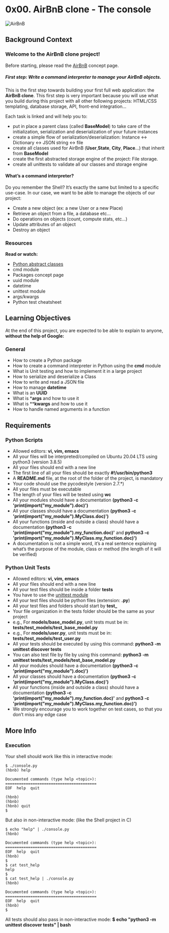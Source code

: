 # 0x00. AirBnB clone - The console
![AirBnB](https://holbertonintranet.s3.amazonaws.com/uploads/medias/2018/6/65f4a1dd9c51265f49d0.png?X-Amz-Algorithm=AWS4-HMAC-SHA256&X-Amz-Credential=AKIARDDGGGOU5BHMTQX4%2F20220228%2Fus-east-1%2Fs3%2Faws4_request&X-Amz-Date=20220228T163133Z&X-Amz-Expires=86400&X-Amz-SignedHeaders=host&X-Amz-Signature=baccfb81042ebdd732c1927e53992828c94ff0b62e861829640dc88b81d0116f)
## Background Context
### Welcome to the AirBnB clone project!
Before starting, please read the [AirBnB](https://intranet.hbtn.io/concepts/66) concept page.
##### First step: Write a command interpreter to manage your AirBnB objects.
This is the first step towards building your first full web application: the **AirBnB clone**. This first step is very important because you will use what you build during this project with all other following projects: HTML/CSS templating, database storage, API, front-end integration…

Each task is linked and will help you to:

+ put in place a parent class (called **BaseModel**) to take care of the initialization, serialization and deserialization of your future instances
+ create a simple flow of serialization/deserialization: Instance <-> Dictionary <-> JSON string <-> file
+ create all classes used for AirBnB (**User**,**State**, **City**, **Place**…) that inherit from **BaseModel**
+ create the first abstracted storage engine of the project: File storage.
+ create all unittests to validate all our classes and storage engine

#### What’s a command interpreter?
Do you remember the Shell? It’s exactly the same but limited to a specific use-case. In our case, we want to be able to manage the objects of our project:

+ Create a new object (ex: a new User or a new Place)
+ Retrieve an object from a file, a database etc…
+ Do operations on objects (count, compute stats, etc…)
+ Update attributes of an object
+ Destroy an object

### Resources
**Read or watch:**

+ [Python abstract classes](https://blog.teclado.com/python-abc-abstract-base-classes/)
+ cmd module
+ Packages concept page
+ uuid module
+ datetime
+ unittest module
+ args/kwargs
+ Python test cheatsheet

## Learning Objectives
At the end of this project, you are expected to be able to explain to anyone, **without the help of Google:**

### General
+ How to create a Python package
+ How to create a command interpreter in Python using the **cmd** module
+ What is Unit testing and how to implement it in a large project
+ How to serialize and deserialize a Class
+ How to write and read a JSON file
+ How to manage **datetime**
+ What is an **UUID**
+ What is ***args** and how to use it
+ What is ****kwargs** and how to use it
+ How to handle named arguments in a function

## Requirements
### Python Scripts
+ Allowed editors: **vi, vim, emacs**
+ All your files will be interpreted/compiled on Ubuntu 20.04 LTS using python3 (version 3.8.5)
+ All your files should end with a new line
+ The first line of all your files should be exactly **#!/usr/bin/python3**
+ A **README.md** file, at the root of the folder of the project, is mandatory
+ Your code should use the pycodestyle (version 2.7.*)
+ All your files must be executable
+ The length of your files will be tested using **wc**
+ All your modules should have a documentation **(python3 -c 'print(__import__("my_module").__doc__)')**
+ All your classes should have a documentation **(python3 -c 'print(__import__("my_module").MyClass.__doc__)')**
+ All your functions (inside and outside a class) should have a documentation **(python3 -c 'print(__import__("my_module").my_function.__doc__)'** and **python3 -c 'print(__import__("my_module").MyClass.my_function.__doc__)')**
+ A documentation is not a simple word, it’s a real sentence explaining what’s the purpose of the module, class or method (the length of it will be verified)

### Python Unit Tests
+ Allowed editors: **vi, vim, emacs**
+ All your files should end with a new line
+ All your test files should be inside a folder **tests**
+ You have to use the [unittest module](https://docs.python.org/3.4/library/unittest.html#module-unittest) 
+ All your test files should be python files (extension: **.py**)
+ All your test files and folders should start by **test_**
+ Your file organization in the tests folder should be the same as your project
+ e.g., For **models/base_model.py**, unit tests must be in: **tests/test_models/test_base_model.py**
+ e.g., For **models/user.py**, unit tests must be in: **tests/test_models/test_user.py**
+ All your tests should be executed by using this command: **python3 -m unittest discover tests**
+ You can also test file by file by using this command: **python3 -m unittest tests/test_models/test_base_model.py**
+ All your modules should have a documentation **(python3 -c 'print(__import__("my_module").__doc__)')**
+ All your classes should have a documentation **(python3 -c 'print(__import__("my_module").MyClass.__doc__)')**
+ All your functions (inside and outside a class) should have a documentation **(python3 -c 'print(__import__("my_module").my_function.__doc__)'** and **python3 -c 'print(__import__("my_module").MyClass.my_function.__doc__)')**
+ We strongly encourage you to work together on test cases, so that you don’t miss any edge case

## More Info
### Execution
Your shell should work like this in interactive mode:
```
$ ./console.py
(hbnb) help

Documented commands (type help <topic>):
========================================
EOF  help  quit

(hbnb) 
(hbnb) 
(hbnb) quit
$
```
But also in non-interactive mode: (like the Shell project in C)
```
$ echo "help" | ./console.py
(hbnb)

Documented commands (type help <topic>):
========================================
EOF  help  quit
(hbnb) 
$
$ cat test_help
help
$
$ cat test_help | ./console.py
(hbnb)

Documented commands (type help <topic>):
========================================
EOF  help  quit
(hbnb) 
$
```
All tests should also pass in non-interactive mode: **$ echo "python3 -m unittest discover tests" | bash**

